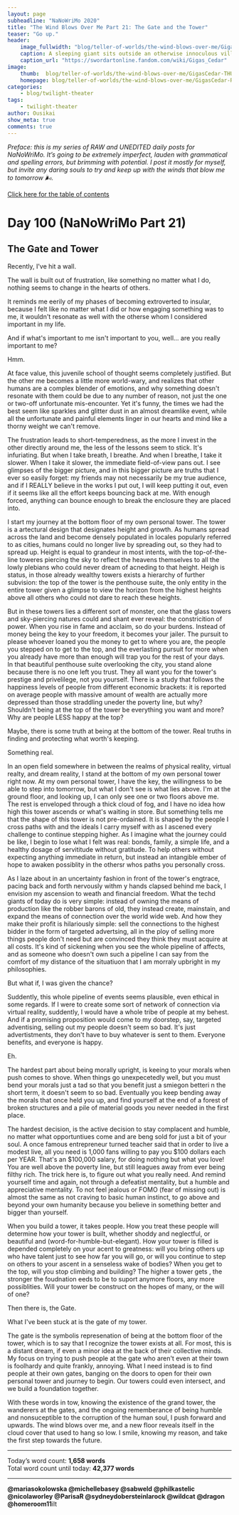 ```yaml
---
layout: page
subheadline: "NaNoWriMo 2020"
title: "The Wind Blows Over Me Part 21: The Gate and the Tower"
teaser: "Go up."
header:
    image_fullwidth: "blog/teller-of-worlds/the-wind-blows-over-me/GigasCedar-HEAD.jpg"
    caption: A sleeping giant sits outside an otherwise innoculous village at the outskirts of the virtual realm...
    caption_url: "https://swordartonline.fandom.com/wiki/Gigas_Cedar"
image:
    thumb:  blog/teller-of-worlds/the-wind-blows-over-me/GigasCedar-THUMB.png
    homepage: blog/teller-of-worlds/the-wind-blows-over-me/GigasCedar-RAW.png
categories:
    - blog/twilight-theater
tags:
    - twilight-theater
author: Ousikai
show_meta: true
comments: true
---
```

*Preface: this is my series of RAW and UNEDITED daily posts for NaNoWriMo. It’s going to be extremely imperfect, lauden with grammatical and spelling errors, but brimming with potential. I post it mostly for myself, but invite any daring souls to try and keep up with the winds that blow me to tomorrow :wind_face:.*

[Click here for the table of contents]({{site.url}}{{site.baseurl}}/blog/perfecting-your-protagonist/the-wind-blows-over-me-table-of-contents) <br/>

# Day 100 (NaNoWriMo Part 21)     
## The Gate and Tower

Recently, I've hit a wall.

The wall is built out of frustration, like something no matter what I do, nothing seems to change in the hearts of others.

It reminds me eerily of my phases of becoming extroverted to insular, because I felt like no matter what I did or how engaging something was to me, it wouldn't resonate as well with the otherse whom I considered important in my life. 

And if what's important to me isn't important to you, well... are you really important to me?

Hmm.

At face value, this juvenile school of thought seems completely justified. But the other me becomes a little more world-wary, and realizes that other humans are a complex blender of emotions, and why something doesn't resonate with them could be due to any number of reason, not just the one or two-off unfortunate mis-encounter. Yet it's funny, the times we had the best seem like sparkles and glitter dust in an almost dreamlike event, while all the unfortunate and painful elements linger in our hearts and mind like a thorny weight we can't remove.

The frustration leads to short-temperedness, as the more I invest in the other directly around me, the less of the lessons seem to stick. It's infuriating. But when I take breath, I breathe. And when I breathe, I take it slower. When I take it slower, the immediate field-of-view pans out. I see glimpses of the bigger picture, and in this bigger picture are truths that I ever so easily forget: my friends may not necessarily be my true audience, and if I REALLY believe in the works I put out, I will keep putting it out, even if it seems like all the effort keeps bouncing back at me. With enough forced, anything can bounce enough to break the enclosure they are placed into.

I start my journey at the bottom floor of my own personal tower. The tower is a artectural design that designates height and growth. As humans spread across the land and become densely populated in locales popularly referred to as cities, humans could no longer live by spreading out, so they had to spread up. Height is equal to grandeur in most intents, with the top-of-the-line toweres piercing the sky to reflect the heavens themselves to all the lowly plebians who could never dream of acneding to that height. Heigh is status, in those already wealthy towers exists a hierarchy of further subvision: the top of the tower is the penthouse suite, the only entity in the entire tower given a glimpse to view the horizon from the highest heights above all others who could not dare to reach these heights.

But in these towers lies a different sort of monster, one that the glass towers and sky-piercing natures could and shant ever reveal: the constricition of power. When you rise in fame and acclaim, so do your burdens. Instead of money being the key to your freedom, it becomes your jailer. The pursuit to please whoever loaned you the money to get to where you are, the people you stepped on to get to the top, and the everlasting pursuit for more when you already have more than enough will trap you for the rest of your days. In that beautiful penthouse suite overlooking the city, you stand alone because there is no one left you trust. They all want you for the tower's prestige and privelilege, not you yourself. There is a study that follows the happiness levels of people from different economic brackets: it is reported on average people with massive amount of wealth are actually more depressed than those straddling uneder the poverty line, but why? Shouldn't being at the top of the tower be everything you want and more? Why are people LESS happy at the top? 

Maybe, there is some truth at being at the bottom of the tower. Real truths in finding and protecting what worth's keeping. 

Something real.

In an open field somewhere in between the realms of physical reality, virtual realty, and dream reality, I stand at the bottom of my own personal tower right now. At my own personal tower, I have the key, the willingness to be able to step into tomorrow, but what I don't see is what lies above. I'm at the ground floor, and looking up, I can only see one or two floors above me. The rest is enveloped through a thick cloud of fog, and I have no idea how high this tower ascends or what's waiting in store. But something tells me that the shape of this tower is not pre-ordained. It is shaped by the people I cross paths with and the ideals I carry myself with as I ascened every challenge to continue stepping higher. As I imagine what the journey could be like, I begin to lose what I felt was real: bonds, family, a simple life, and a healthy dosage of servititude without gratitude. To help others without expecting anything immediate in return, but instead an intangible ember of hope to awaken possiblity in the othersr whos paths you personally cross. 

As I laze about in an uncertainty fashion in front of the tower's engtrace, pacing back and forth nervously withm y hands clapsed behind me back, I envision my ascension to weath and financial freedom. What the techd giants of today do is very simple: instead of owning the means of production like the robber barons of old, they instead create, mainstain, and expand the means of connection over the world wide web. And how they make their profit is hilariously simple: sell the connections to the highest bidder in the form of targeted advertsing, all in the ploy of selling more things people don't need but are convinced they think they must acquire at all costs. It's kind of sickening when you see the whole pipeline of affects, and as someone who doesn't own such a pipeline I can say from the comfort of my distance of the situatiuon that I am morraly upbright in my philosophies.

But what if, I was given the chance?

Suddently, this whole pipeline of events seems plausible, even ethical in some regards. If I were to create some sort of network of connection via virtual reality, suddently, I would have a whole tribe of people at my behest. And if a promising proposition would come to my doorstep, say, targeted adventising, selling out my people doesn't seem so bad. It's just advertistments, they don't have to buy whatever is sent to them. Everyone benefits, and everyone is happy.

Eh.

The hardest part about being morally upright, is keeing to your morals when push comes to shove. When things go unexpecetedly well, but you must bend your morals just a tad so that you benefit just a smiegon betteri n the short term, it doesn't seem to so bad. Eventually you keep bending away the morals that once held you up, and find yourself at the end of a forest of broken structures and a pile of material goods you never needed in the first place.

The hardest decision, is the active decision to stay complacent and humble, no matter what opportuntiues come and are beng sold for just a bit of your soul. A once famous entrepreneur turned teacher said that in order to live a modest live, all you need is 1,000 fans willing to pay you $100 dollars each per YEAR. That's an $100,000 salary, for doing nothing but what you love! You are well above the poverty line, but still leagues away from ever being filthy rich. The trick here is, to figure out what you really need. And remind yourself time and again, not through a defeatist mentality, but a humble and appreciative mentality. To not feel jealous or FOMO (fear of missing out) is almost the same as not craving to basic human instinct, to go above and beyond your own humanity because you believe in something better and bigger than yourself.

When you build a tower, it takes people. How you treat these people will determine how your tower is built, whether shoddy and neglectful, or beautiful and (word-for-humble-but-elegant). How your tower is filled is depended completely on your acent to greatness: will you bring others up who have talent just to see how far you will go, or will you continue to step on others to your ascent in a senseless wake of bodies? When you get to the top, will you stop climbing and building? The higher a tower gets , the stronger the foudnation eeds to be to suport anymore floors, any more possiblities. Will your tower be construct on the hopes of many, or the will of one?

Then there is, the Gate.

What I've been stuck at is the gate of my tower. 

The gate is the symbolis represenation of being at the bottom floor of the tower, which is to say that I recognize the tower exists at all. For most, this is a distant dream, if even a minor idea at the back of their collective minds. My focus on trying to push people at the gate who aren't even at their town is foolhardy and quite frankly, annoying. What I need instead is to find people at their own gates, banging on the doors to open for their own personal tower and journey to begin. Our towers could even intersect, and we build a foundation together. 

With these words in tow, knowing the existence of the grand tower, the wanderers at the gates, and the ongoing rememberance of being humble and nonsuceptible to the corruption of the human soul, I push forward and upwards. The wind blows over me, and a new floor reveals itself in the cloud cover that used to hang so low. I smile, knowing my reason, and take the first step towards the future. 

---

Today’s word count: **1,658 words** <br/>
Total word count until today: **42,377 words** <br/>

-----

**@mariasokolowska @michellebasey @sabweld @philkastelic @nicolaworley @ParisaR @sydneydobersteinlarock @wildcat @dragon @homeroom11**ilt 